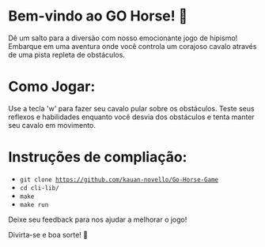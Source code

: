 # Bem-vindo ao GO Horse! 🏇

Dê um salto para a diversão com nosso emocionante jogo de hipismo! 
Embarque em uma aventura onde você controla um corajoso cavalo através de uma pista repleta de obstáculos.

# Como Jogar:

Use a tecla 'w' para fazer seu cavalo pular sobre os obstáculos.
Teste seus reflexos e habilidades enquanto você desvia dos obstáculos e tenta manter seu cavalo em movimento.

# Instruções de compliação:

- <code>git clone https://github.com/kauan-novello/Go-Horse-Game</code>
- <code>cd cli-lib/</code>
- <code>make</code>
- <code>make run</code>

Deixe seu feedback para nos ajudar a melhorar o jogo!

Divirta-se e boa sorte! 🏁
